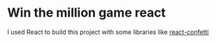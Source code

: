 # Win the million game react
I used React to build this project with some libraries like [react-confetti](https://www.npmjs.com/package/react-confetti)
